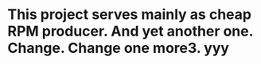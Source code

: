 # This project serves mainly as cheap RPM producer. And yet another one. Change. Change one more3. yyy
